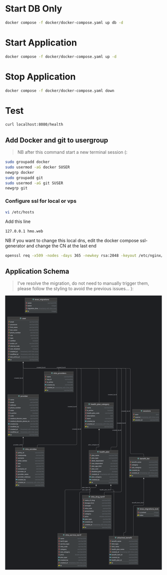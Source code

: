 # Start DB Only
```bash
docker compose -f docker/docker-compose.yaml up db -d
```

# Start Application
```bash
docker compose -f docker/docker-compose.yaml up -d
```

# Stop Application
```bash
docker compose -f docker/docker-compose.yaml down
```

# Test
```bash
curl localhost:8080/health
```

## Add Docker and git to usergroup
> NB after this command start a new terminal session (:
```bash
sudo groupadd docker
sudo usermod -aG docker SUSER
newgrp docker
sudo groupadd git
sudo usermod -aG git SUSER
newgrp git
```
   
### Configure ssl for local or vps 
```bash
vi /etc/hosts
```
Add this line
```console
127.0.0.1 hmo.web
```
NB if you want to change this local dns, edit the docker compose ssl-generator and change the CN at the last end
```bash
openssl req -x509 -nodes -days 365 -newkey rsa:2048 -keyout /etc/nginx/certs/selfsigned.key -out /etc/nginx/certs/selfsigned.crt -subj '/CN=your local DNS'"

```

## Application Schema
> I've resolve the migration, do not need to manually trigger them, please follow the styling
to avoid the previous issues... ):

![schema](./img/hmo_app_schema.png)

